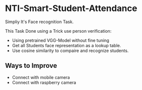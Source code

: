 # NTI-Smart-Student-Attendance
Simpliy It's Face recognition Task.

This Task Done using a Trick use person verification: 
* Using pretrained VGG-Model without fine tuning 
* Get all Students face representation as a lookup table. 
* Use cosine similarity to compaire and recognize students.

## Ways to Improve
* Connect with mobile camera
* Connect with raspberry camera

